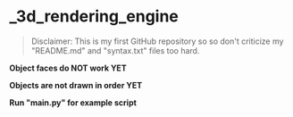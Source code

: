 # _3d_rendering_engine

> Disclaimer: This is my first GitHub repository so so don't criticize my "README.md" and "syntax.txt" files too hard.

**Object faces do NOT work YET**

**Objects are not drawn in order YET**

**Run "__main__.py" for example script**
